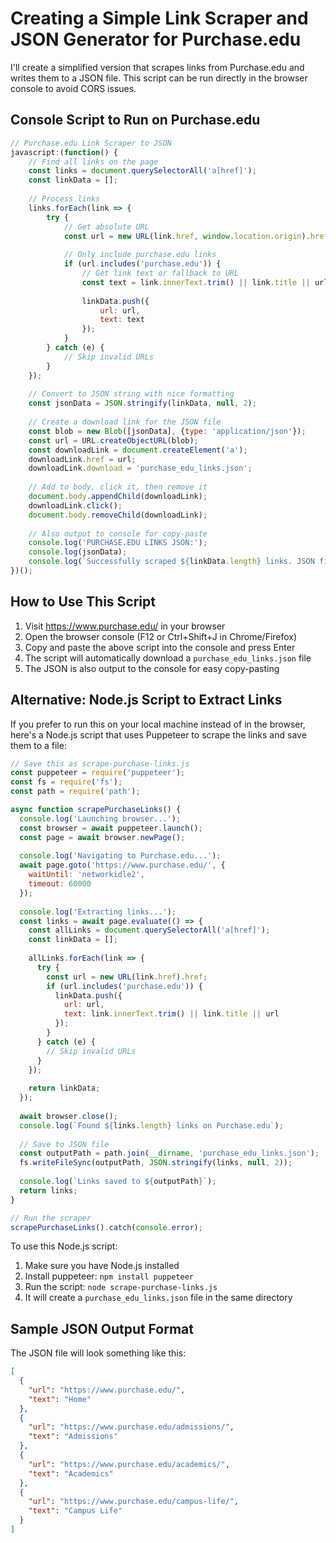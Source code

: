 # Creating a Simple Link Scraper and JSON Generator for Purchase.edu

I'll create a simplified version that scrapes links from Purchase.edu and writes them to a JSON file. This script can be run directly in the browser console to avoid CORS issues.

## Console Script to Run on Purchase.edu

```javascript
// Purchase.edu Link Scraper to JSON
javascript:(function() {
    // Find all links on the page
    const links = document.querySelectorAll('a[href]');
    const linkData = [];
    
    // Process links
    links.forEach(link => {
        try {
            // Get absolute URL
            const url = new URL(link.href, window.location.origin).href;
            
            // Only include purchase.edu links
            if (url.includes('purchase.edu')) {
                // Get link text or fallback to URL
                const text = link.innerText.trim() || link.title || url;
                
                linkData.push({
                    url: url,
                    text: text
                });
            }
        } catch (e) {
            // Skip invalid URLs
        }
    });
    
    // Convert to JSON string with nice formatting
    const jsonData = JSON.stringify(linkData, null, 2);
    
    // Create a download link for the JSON file
    const blob = new Blob([jsonData], {type: 'application/json'});
    const url = URL.createObjectURL(blob);
    const downloadLink = document.createElement('a');
    downloadLink.href = url;
    downloadLink.download = 'purchase_edu_links.json';
    
    // Add to body, click it, then remove it
    document.body.appendChild(downloadLink);
    downloadLink.click();
    document.body.removeChild(downloadLink);
    
    // Also output to console for copy-paste
    console.log('PURCHASE.EDU LINKS JSON:');
    console.log(jsonData);
    console.log(`Successfully scraped ${linkData.length} links. JSON file download should start automatically.`);
})();
```

## How to Use This Script

1. Visit https://www.purchase.edu/ in your browser
2. Open the browser console (F12 or Ctrl+Shift+J in Chrome/Firefox)
3. Copy and paste the above script into the console and press Enter
4. The script will automatically download a `purchase_edu_links.json` file
5. The JSON is also output to the console for easy copy-pasting



## Alternative: Node.js Script to Extract Links
If you prefer to run this on your local machine instead of in the browser, here's a Node.js script that uses Puppeteer to scrape the links and save them to a file:

```javascript
// Save this as scrape-purchase-links.js
const puppeteer = require('puppeteer');
const fs = require('fs');
const path = require('path');

async function scrapePurchaseLinks() {
  console.log('Launching browser...');
  const browser = await puppeteer.launch();
  const page = await browser.newPage();
  
  console.log('Navigating to Purchase.edu...');
  await page.goto('https://www.purchase.edu/', {
    waitUntil: 'networkidle2',
    timeout: 60000
  });
  
  console.log('Extracting links...');
  const links = await page.evaluate(() => {
    const allLinks = document.querySelectorAll('a[href]');
    const linkData = [];
    
    allLinks.forEach(link => {
      try {
        const url = new URL(link.href).href;
        if (url.includes('purchase.edu')) {
          linkData.push({
            url: url,
            text: link.innerText.trim() || link.title || url
          });
        }
      } catch (e) {
        // Skip invalid URLs
      }
    });
    
    return linkData;
  });
  
  await browser.close();
  console.log(`Found ${links.length} links on Purchase.edu`);
  
  // Save to JSON file
  const outputPath = path.join(__dirname, 'purchase_edu_links.json');
  fs.writeFileSync(outputPath, JSON.stringify(links, null, 2));
  
  console.log(`Links saved to ${outputPath}`);
  return links;
}

// Run the scraper
scrapePurchaseLinks().catch(console.error);
```

To use this Node.js script:
1. Make sure you have Node.js installed
2. Install puppeteer: `npm install puppeteer`
3. Run the script: `node scrape-purchase-links.js`
4. It will create a `purchase_edu_links.json` file in the same directory

## Sample JSON Output Format

The JSON file will look something like this:

```json
[
  {
    "url": "https://www.purchase.edu/",
    "text": "Home"
  },
  {
    "url": "https://www.purchase.edu/admissions/",
    "text": "Admissions"
  },
  {
    "url": "https://www.purchase.edu/academics/",
    "text": "Academics"
  },
  {
    "url": "https://www.purchase.edu/campus-life/",
    "text": "Campus Life"
  }
]
```
